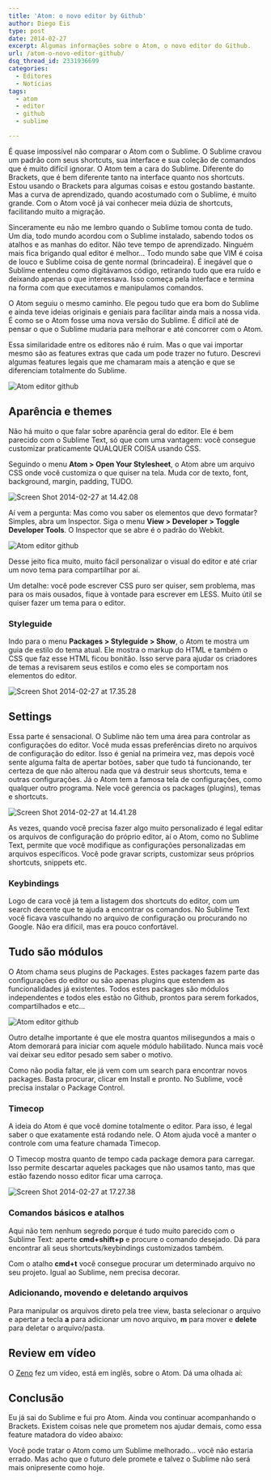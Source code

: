 ```yaml
---
title: 'Atom: o novo editor by Github'
author: Diego Eis
type: post
date: 2014-02-27
excerpt: Algumas informações sobre o Atom, o novo editor do Github.
url: /atom-o-novo-editor-github/
dsq_thread_id: 2331936699
categories:
  - Editores
  - Notícias
tags:
  - atom
  - editor
  - github
  - sublime

---
```

É quase impossível não comparar o Atom com o Sublime. O Sublime cravou um padrão com seus shortcuts, sua interface e sua coleção de comandos que é muito difícil ignorar. O Atom tem a cara do Sublime. Diferente do Brackets, que é bem diferente tanto na interface quanto nos shortcuts. Estou usando o Brackets para algumas coisas e estou gostando bastante. Mas a curva de aprendizado, quando acostumado com o Sublime, é muito grande. Com o Atom você já vai conhecer meia dúzia de shortcuts, facilitando muito a migração.

Sinceramente eu não me lembro quando o Sublime tomou conta de tudo. Um dia, todo mundo acordou com o Sublime instalado, sabendo todos os atalhos e as manhas do editor. Não teve tempo de aprendizado. Ninguém mais fica brigando qual editor é melhor&#8230; Todo mundo sabe que VIM é coisa de louco e Sublime coisa de gente normal (brincadeira). É inegável que o Sublime entendeu como digitávamos código, retirando tudo que era ruído e deixando apenas o que interessava. Isso começa pela interface e termina na forma com que executamos e manipulamos comandos.

O Atom seguiu o mesmo caminho. Ele pegou tudo que era bom do Sublime e ainda teve ideias originais e geniais para facilitar ainda mais a nossa vida. É como se o Atom fosse uma nova versão do Sublime. É difícil até de pensar o que o Sublime mudaria para melhorar e até concorrer com o Atom.

Essa similaridade entre os editores não é ruim. Mas o que vai importar mesmo são as features extras que cada um pode trazer no futuro. Descrevi algumas features legais que me chamaram mais a atenção e que se diferenciam totalmente do Sublime.

<img src="http://tableless.com.br/uploads/2014/02/Screen-Shot-2014-02-27-at-13.56.31.png" alt="Atom editor github" class="alignnone size-full wp-image-41283" srcset="uploads/2014/02/Screen-Shot-2014-02-27-at-13.56.31.png 1216w, uploads/2014/02/Screen-Shot-2014-02-27-at-13.56.31-177x168.png 177w, uploads/2014/02/Screen-Shot-2014-02-27-at-13.56.31-327x310.png 327w, uploads/2014/02/Screen-Shot-2014-02-27-at-13.56.31-400x378.png 400w" sizes="(max-width: 1216px) 100vw, 1216px" />

## Aparência e themes

Não há muito o que falar sobre aparência geral do editor. Ele é bem parecido com o Sublime Text, só que com uma vantagem: você consegue customizar praticamente QUALQUER COISA usando CSS.

Seguindo o menu **Atom > Open Your Stylesheet**, o Atom abre um arquivo CSS onde você customiza o que quiser na tela. Muda cor de texto, font, background, margin, padding, TUDO.

<img src="http://tableless.com.br/uploads/2014/02/Screen-Shot-2014-02-27-at-14.42.08.png" alt="Screen Shot 2014-02-27 at 14.42.08" class="alignnone size-full wp-image-41287" srcset="uploads/2014/02/Screen-Shot-2014-02-27-at-14.42.08.png 1442w, uploads/2014/02/Screen-Shot-2014-02-27-at-14.42.08-210x168.png 210w, uploads/2014/02/Screen-Shot-2014-02-27-at-14.42.08-388x310.png 388w, uploads/2014/02/Screen-Shot-2014-02-27-at-14.42.08-400x319.png 400w" sizes="(max-width: 1442px) 100vw, 1442px" />

Aí vem a pergunta: Mas como vou saber os elementos que devo formatar? Simples, abra um Inspector. Siga o menu **View > Developer > Toggle Developer Tools**. O Inspector que se abre é o padrão do Webkit.

<img src="http://tableless.com.br/uploads/2014/02/Screen-Shot-2014-02-27-at-13.56.31.png" alt="Atom editor github" class="alignnone size-full wp-image-41283" srcset="uploads/2014/02/Screen-Shot-2014-02-27-at-13.56.31.png 1216w, uploads/2014/02/Screen-Shot-2014-02-27-at-13.56.31-177x168.png 177w, uploads/2014/02/Screen-Shot-2014-02-27-at-13.56.31-327x310.png 327w, uploads/2014/02/Screen-Shot-2014-02-27-at-13.56.31-400x378.png 400w" sizes="(max-width: 1216px) 100vw, 1216px" />

Desse jeito fica muito, muito fácil personalizar o visual do editor e até criar um novo tema para compartilhar por aí.

Um detalhe: você pode escrever CSS puro ser quiser, sem problema, mas para os mais ousados, fique à vontade para escrever em LESS. Muito útil se quiser fazer um tema para o editor.

### Styleguide

Indo para o menu **Packages > Styleguide > Show**, o Atom te mostra um guia de estilo do tema atual. Ele mostra o markup do HTML e também o CSS que faz esse HTML ficou bonitão. Isso serve para ajudar os criadores de temas a revisarem seus estilos e como eles se comportam nos elementos do editor.

<img src="http://tableless.com.br/uploads/2014/02/Screen-Shot-2014-02-27-at-17.35.28.png" alt="Screen Shot 2014-02-27 at 17.35.28" class="alignnone size-full wp-image-41289" srcset="uploads/2014/02/Screen-Shot-2014-02-27-at-17.35.28.png 1394w, uploads/2014/02/Screen-Shot-2014-02-27-at-17.35.28-263x168.png 263w, uploads/2014/02/Screen-Shot-2014-02-27-at-17.35.28-486x310.png 486w, uploads/2014/02/Screen-Shot-2014-02-27-at-17.35.28-400x254.png 400w" sizes="(max-width: 1394px) 100vw, 1394px" />

## Settings

Essa parte é sensacional. O Sublime não tem uma área para controlar as configurações do editor. Você muda essas preferências direto no arquivos de configuração do editor. Isso é genial na primeira vez, mas depois você sente alguma falta de apertar botões, saber que tudo tá funcionando, ter certeza de que não alterou nada que vá destruir seus shortcuts, tema e outras configurações. Já o Atom tem a famosa tela de configurações, como qualquer outro programa. Nele você gerencia os packages (plugins), temas e shortcuts.

<img src="http://tableless.com.br/uploads/2014/02/Screen-Shot-2014-02-27-at-14.41.28.png" alt="Screen Shot 2014-02-27 at 14.41.28" class="alignnone size-full wp-image-41286" srcset="uploads/2014/02/Screen-Shot-2014-02-27-at-14.41.28.png 1442w, uploads/2014/02/Screen-Shot-2014-02-27-at-14.41.28-210x168.png 210w, uploads/2014/02/Screen-Shot-2014-02-27-at-14.41.28-388x310.png 388w, uploads/2014/02/Screen-Shot-2014-02-27-at-14.41.28-400x319.png 400w" sizes="(max-width: 1442px) 100vw, 1442px" />

As vezes, quando você precisa fazer algo muito personalizado é legal editar os arquivos de configuração do próprio editor, aí o Atom, como no Sublime Text, permite que você modifique as configurações personalizadas em arquivos específicos. Você pode gravar scripts, customizar seus próprios shortcuts, snippets etc.

### Keybindings

Logo de cara você já tem a listagem dos shortcuts do editor, com um search decente que te ajuda a encontrar os comandos. No Sublime Text você ficava vasculhando no arquivo de configuração ou procurando no Google. Não era difícil, mas era pouco confortável.

## Tudo são módulos

O Atom chama seus plugins de Packages. Estes packages fazem parte das configurações do editor ou são apenas plugins que estendem as funcionalidades já existentes. Todos estes packages são módulos independentes e todos eles estão no Github, prontos para serem forkados, compartilhados e etc&#8230;

<img src="http://tableless.com.br/uploads/2014/02/Screen-Shot-2014-02-27-at-14.41.13.png" alt="Atom editor github" class="alignnone size-full wp-image-41285" srcset="uploads/2014/02/Screen-Shot-2014-02-27-at-14.41.13.png 1442w, uploads/2014/02/Screen-Shot-2014-02-27-at-14.41.13-210x168.png 210w, uploads/2014/02/Screen-Shot-2014-02-27-at-14.41.13-388x310.png 388w, uploads/2014/02/Screen-Shot-2014-02-27-at-14.41.13-400x319.png 400w" sizes="(max-width: 1442px) 100vw, 1442px" />

Outro detalhe importante é que ele mostra quantos milisegundos a mais o Atom demorará para iniciar com aquele módulo habilitado. Nunca mais você vai deixar seu editor pesado sem saber o motivo.

Como não podia faltar, ele já vem com um search para encontrar novos packages. Basta procurar, clicar em Install e pronto. No Sublime, você precisa instalar o Package Control.

### Timecop

A ideia do Atom é que você domine totalmente o editor. Para isso, é legal saber o que exatamente está rodando nele. O Atom ajuda você a manter o controle com uma feature chamada Timecop. 

O Timecop mostra quanto de tempo cada package demora para carregar. Isso permite descartar aqueles packages que não usamos tanto, mas que estão fazendo nosso editor ficar uma carroça.

<img src="http://tableless.com.br/uploads/2014/02/Screen-Shot-2014-02-27-at-17.27.38.png" alt="Screen Shot 2014-02-27 at 17.27.38" class="alignnone size-full wp-image-41288" srcset="uploads/2014/02/Screen-Shot-2014-02-27-at-17.27.38.png 1138w, uploads/2014/02/Screen-Shot-2014-02-27-at-17.27.38-215x168.png 215w, uploads/2014/02/Screen-Shot-2014-02-27-at-17.27.38-397x310.png 397w, uploads/2014/02/Screen-Shot-2014-02-27-at-17.27.38-400x312.png 400w" sizes="(max-width: 1138px) 100vw, 1138px" />

### Comandos básicos e atalhos

Aqui não tem nenhum segredo porque é tudo muito parecido com o Sublime Text: aperte **cmd+shift+p** e procure o comando desejado. Dá para encontrar ali seus shortcuts/keybindings customizados também.

Com o atalho **cmd+t** você consegue procurar um determinado arquivo no seu projeto. Igual ao Sublime, nem precisa decorar.

### Adicionando, movendo e deletando arquivos

Para manipular os arquivos direto pela tree view, basta selecionar o arquivo e apertar a tecla **a** para adicionar um novo arquivo, **m** para mover e **delete** para deletar o arquivo/pasta.

## Review em vídeo

O [Zeno][1] fez um vídeo, está em inglês, sobre o Atom. Dá uma olhada aí:



## Conclusão

Eu já sai do Sublime e fui pro Atom. Ainda vou continuar acompanhando o Brackets. Existem coisas nele que prometem nos ajudar demais, como essa feature matadora do vídeo abaixo:



Você pode tratar o Atom como um Sublime melhorado&#8230; você não estaria errado. Mas acho que o futuro dele promete e talvez o Sublime não será mais onipresente como hoje.

 [1]: http://zenorocha.com/